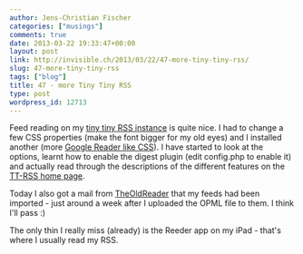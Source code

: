 ```yaml
---
author: Jens-Christian Fischer
categories: ["musings"]
comments: true
date: 2013-03-22 19:33:47+00:00
layout: post
link: http://invisible.ch/2013/03/22/47-more-tiny-tiny-rss/
slug: 47-more-tiny-tiny-rss
tags: ["blog"]
title: 47 - more Tiny Tiny RSS
type: post
wordpress_id: 12713
---
```


Feed reading on my [tiny tiny RSS instance](/2013/03/21/48-tiny-tiny-rss-on-synology/) is quite nice. I had to change a few CSS properties (make the font bigger for my old eyes) and I installed another (more [Google Reader like CSS](http://www.bergercity.de/allgemein/google-reader-style-fur-tiny-tiny-rss/comment-page-1/)). I have started to look at the options, learnt how to enable the digest plugin (edit config.php to enable it) and actually read through the descriptions of the different features on the [TT-RSS home page](http://tt-rss.org/redmine/projects/tt-rss/wiki).

Today I also got a mail from [TheOldReader](http://theoldreader.com/) that my feeds had been imported - just around a week after I uploaded the OPML file to them. I think I'll pass :)

The only thin I really miss (already) is the Reeder app on my iPad - that's where I usually read my RSS.
